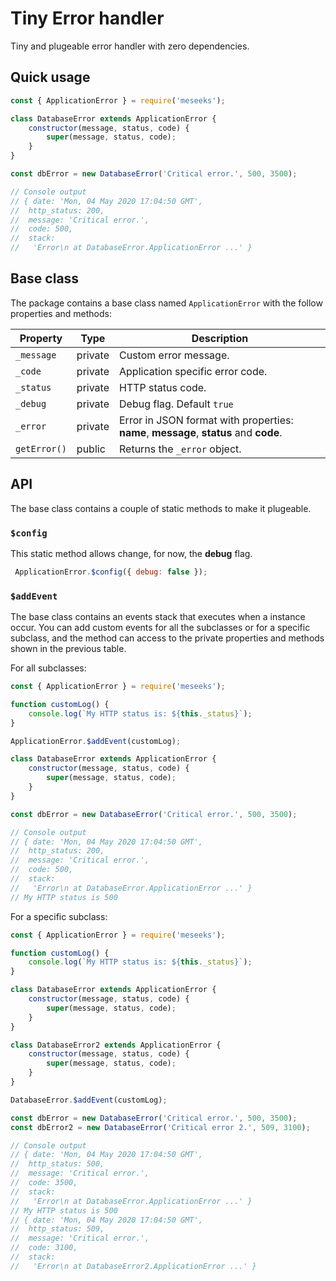 # Tiny Error handler

Tiny and plugeable error handler with zero dependencies.

## Quick usage

```javascript
const { ApplicationError } = require('meseeks');

class DatabaseError extends ApplicationError {
    constructor(message, status, code) {
        super(message, status, code);
    }
}

const dbError = new DatabaseError('Critical error.', 500, 3500);

// Console output
// { date: 'Mon, 04 May 2020 17:04:50 GMT',
//  http_status: 200,
//  message: 'Critical error.',
//  code: 500,
//  stack:
//   'Error\n at DatabaseError.ApplicationError ...' }
```

## Base class

The package contains a base class named `ApplicationError` with the follow properties and methods:

|Property | Type  | Description   |  
|---|--- |---|
|`_message` | private  | Custom error message.  | 
| `_code`  | private |Application specific error code.  | 
| `_status` | private | HTTP status code.  | 
|`_debug` | private | Debug flag. Default `true`|
|`_error`| private | Error in JSON format with properties: **name**, **message**, **status** and **code**. | `toJSON()` | public | Returns a JSON object with properties: 'status: <HTTP Status>, data: { error: <Error object> }' |
|`getError()`| public | Returns the `_error` object.  |

## API 

The base class contains a couple of static methods to make it plugeable.

### `$config`

This static method allows change, for now, the **debug** flag.

```javascript
 ApplicationError.$config({ debug: false });
```

### `$addEvent`

The base class contains an events stack that executes when a instance occur. You can add custom events for all the subclasses or for a specific subclass, and the method can access to the private properties and methods shown in the previous table.

For all subclasses:

``` javascript
const { ApplicationError } = require('meseeks');

function customLog() {
    console.log(`My HTTP status is: ${this._status}`);
}

ApplicationError.$addEvent(customLog);

class DatabaseError extends ApplicationError {
    constructor(message, status, code) {
        super(message, status, code);
    }
}

const dbError = new DatabaseError('Critical error.', 500, 3500);

// Console output
// { date: 'Mon, 04 May 2020 17:04:50 GMT',
//  http_status: 200,
//  message: 'Critical error.',
//  code: 500,
//  stack:
//   'Error\n at DatabaseError.ApplicationError ...' }
// My HTTP status is 500
```

For a specific subclass:

``` javascript
const { ApplicationError } = require('meseeks');

function customLog() {
    console.log(`My HTTP status is: ${this._status}`);
}

class DatabaseError extends ApplicationError {
    constructor(message, status, code) {
        super(message, status, code);
    }
}

class DatabaseError2 extends ApplicationError {
    constructor(message, status, code) {
        super(message, status, code);
    }
}

DatabaseError.$addEvent(customLog);

const dbError = new DatabaseError('Critical error.', 500, 3500);
const dbError2 = new DatabaseError('Critical error 2.', 509, 3100);

// Console output
// { date: 'Mon, 04 May 2020 17:04:50 GMT',
//  http_status: 500,
//  message: 'Critical error.',
//  code: 3500,
//  stack:
//   'Error\n at DatabaseError.ApplicationError ...' }
// My HTTP status is 500
// { date: 'Mon, 04 May 2020 17:04:50 GMT',
//  http_status: 509,
//  message: 'Critical error.',
//  code: 3100,
//  stack:
//   'Error\n at DatabaseError2.ApplicationError ...' }
```